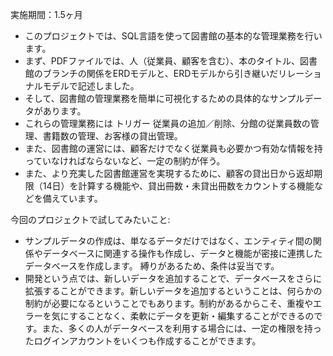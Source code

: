 実施期間：1.5ヶ月
- このプロジェクトでは、SQL言語を使って図書館の基本的な管理業務を行います。
- まず、PDFファイルでは、人（従業員、顧客を含む）、本のタイトル、図書館のブランチの関係をERDモデルと、ERDモデルから引き継いだリレーショナルモデルで記述しました。
- そして、図書館の管理業務を簡単に可視化するための具体的なサンプルデータがあります。
- これらの管理業務には トリガー 従業員の追加／削除、分館の従業員数の管理、書籍数の管理、お客様の貸出管理。
- また、図書館の運営には、顧客だけでなく従業員も必要かつ有効な情報を持っていなければならないなど、一定の制約が伴う。
- また、より充実した図書館運営を実現するために、顧客の貸出日から返却期限（14日）を計算する機能や、貸出冊数・未貸出冊数をカウントする機能などを備えています。

今回のプロジェクトで試してみたいこと:
- サンプルデータの作成は、単なるデータだけではなく、エンティティ間の関係やデータベースに関連する操作も作成し、データと機能が密接に連携したデータベースを作成します。 縛りがあるため、条件は妥当です。
- 開発という点では、新しいデータを追加することで、データベースをさらに拡張することができます。新しいデータを追加するということは、何らかの制約が必要になるということでもあります。制約があるからこそ、重複やエラーを気にすることなく、柔軟にデータを更新・編集することができるのです。また、多くの人がデータベースを利用する場合には、一定の権限を持ったログインアカウントをいくつも作成することができます。
